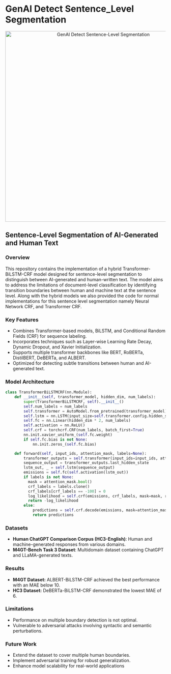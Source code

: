 # GenAI Detect Sentence_Level Segmentation
<div align="center">
  <img src="Images/Transformer_BiLSTM_CRF.png" alt="GenAI Detect Sentence-Level Segmentation" width="600"/>
</div>

## Sentence-Level Segmentation of AI-Generated and Human Text

### Overview
This repository contains the implementation of a hybrid Transformer-BiLSTM-CRF model designed for sentence-level segmentation to distinguish between AI-generated and human-written text. The model aims to address the limitations of document-level classification by identifying transition boundaries between human and machine text at the sentence level. Along with the hybrid models we also provided the code for normal implementations for this sentence level segmentation namely Neural Network CRF, and Transformer CRF.

### Key Features
- Combines Transformer-based models, BiLSTM, and Conditional Random Fields (CRF) for sequence labeling.
- Incorporates techniques such as Layer-wise Learning Rate Decay, Dynamic Dropout, and Xavier Initialization.
- Supports multiple transformer backbones like BERT, RoBERTa, DistilBERT, DeBERTa, and ALBERT.
- Optimized for detecting subtle transitions between human and AI-generated text.

### Model Architecture
```python
class TransformerBiLSTMCRF(nn.Module):
    def __init__(self, transformer_model, hidden_dim, num_labels):
        super(TransformerBiLSTMCRF, self).__init__()
        self.num_labels = num_labels
        self.transformer = AutoModel.from_pretrained(transformer_model)
        self.lstm = nn.LSTM(input_size=self.transformer.config.hidden_size, hidden_size=hidden_dim, num_layers=3, bidirectional=True, batch_first=True, dropout=0.3)
        self.fc = nn.Linear(hidden_dim * 2, num_labels)
        self.activation = nn.ReLU()
        self.crf = torchcrf.CRF(num_labels, batch_first=True)
        nn.init.xavier_uniform_(self.fc.weight)
        if self.fc.bias is not None:
            nn.init.zeros_(self.fc.bias)

    def forward(self, input_ids, attention_mask, labels=None):
        transformer_outputs = self.transformer(input_ids=input_ids, attention_mask=attention_mask)
        sequence_output = transformer_outputs.last_hidden_state
        lstm_out, _ = self.lstm(sequence_output)
        emissions = self.fc(self.activation(lstm_out))
        if labels is not None:
          mask = attention_mask.bool()
          crf_labels = labels.clone()
          crf_labels[crf_labels == -100] = 0
          log_likelihood = self.crf(emissions, crf_labels, mask=mask, reduction='mean')
          return -log_likelihood
        else:
            predictions = self.crf.decode(emissions, mask=attention_mask.bool())
            return predictions
```
### Datasets
- **Human ChatGPT Comparison Corpus (HC3-English)**: Human and machine-generated responses from various domains.
- **M4GT-Bench Task 3 Dataset**: Multidomain dataset containing ChatGPT and LLaMA-generated texts.

### Results
- **M4GT Dataset:** ALBERT-BiLSTM-CRF achieved the best performance with an MAE below 10.
- **HC3 Dataset:** DeBERTa-BiLSTM-CRF demonstrated the lowest MAE of 6.

### Limitations
- Performance on multiple boundary detection is not optimal.
- Vulnerable to adversarial attacks involving syntactic and semantic perturbations.

### Future Work
- Extend the dataset to cover multiple human boundaries.
- Implement adversarial training for robust generalization.
- Enhance model scalability for real-world applications
